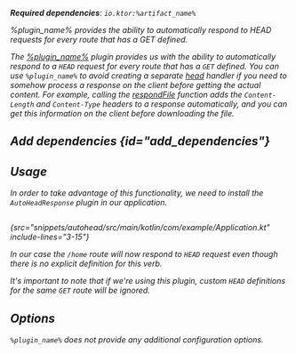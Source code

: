 [//]: # (title: AutoHeadResponse)

<var name="plugin_name" value="AutoHeadResponse"/>
<var name="artifact_name" value="ktor-server-auto-head-response"/>

<tldr>
<p>
<b>Required dependencies</b>: <code>io.ktor:%artifact_name%</code>
</p>
<var name="example_name" value="autohead"/>
<include from="lib.topic" element-id="download_example"/>
<include from="lib.topic" element-id="native_server_supported"/>
</tldr>

<link-summary>
%plugin_name% provides the ability to automatically respond to HEAD requests for every route that has a GET defined.
</link-summary>

The [%plugin_name%](https://api.ktor.io/ktor-server/ktor-server-plugins/ktor-server-auto-head-response/io.ktor.server.plugins.autohead/-auto-head-response.html) plugin provides us with the ability to automatically respond to a `HEAD` request for every route that has a `GET` defined. You can use `%plugin_name%` to avoid creating a separate [head](server-routing.md#define_route) handler if you need to somehow process a response on the client before getting the actual content. For example, calling the [respondFile](server-responses.md#file) function adds the `Content-Length` and `Content-Type` headers to a response automatically, and you can get this information on the client before downloading the file.

## Add dependencies {id="add_dependencies"}

<include from="lib.topic" element-id="add_ktor_artifact_intro"/>
<include from="lib.topic" element-id="add_ktor_artifact"/>

## Usage
In order to take advantage of this functionality, we need to install the `AutoHeadResponse` plugin in our application.


```kotlin
```
{src="snippets/autohead/src/main/kotlin/com/example/Application.kt" include-lines="3-15"}

In our case the `/home` route will now respond to `HEAD` request even though there is no explicit definition for this verb.

It's important to note that if we're using this plugin, custom `HEAD` definitions for the same `GET` route will be ignored.


## Options
`%plugin_name%` does not provide any additional configuration options.
